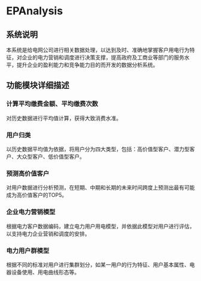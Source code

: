 # EPAnalysis

## 系统说明

本系统是给电网公司进行相关数据处理，以达到及时、准确地掌握客户用电行为特征，对企业的电力营销和调度进行决策支撑，提高政府及工商业等部门的服务水平，提升企业的盈利能力和竞争能力目的而开发的数据分析系统。

## 功能模块详细描述

### 计算平均缴费金额、平均缴费次数

对历史数据进行平均值计算，获得大致消费水准。

### 用户归类

以历史数据平均值为依据，将用户分为四大类型，包括：高价值型客户、潜力型客户、大众型客户、低价值型客户。

### 预测高价值客户

对用户数据进行分析预测，在短期、中期和长期的未来时间跨度上预测出最有可能成为高价值客户的TOP5。

### 企业电力营销模型

根据电力客户数据编码，建立电力用户用电模型，并依据此模型对用户进行评估，以支持电力企业营销和调度的安排。

### 电力用户群模型

根据不同的标准对用户进行集群划分，如某一用户的行为特征、用户基本属性、电器设备使用、用电曲线形态等。